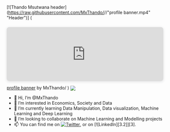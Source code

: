 

<!---
MxThando/MxThando is a ✨ special ✨ repository because its `README.md` (this file) appears on your GitHub profile.
You can click the Preview link to take a look at your changes.
--->

[![Thando Msutwana header](https://raw.githubusercontent.com/MxThando/<OWNER>/<OWNER>/"profile banner.mp4" "Header")]
(
<div style="position: relative; width: 100%; height: 0; padding-top: 25.0000%;
 padding-bottom: 48px; box-shadow: 0 2px 8px 0 rgba(63,69,81,0.16); margin-top: 1.6em; margin-bottom: 0.9em; overflow: hidden;
 border-radius: 8px; will-change: transform;">
  <iframe loading="lazy" style="position: absolute; width: 100%; height: 100%; top: 0; left: 0; border: none; padding: 0;margin: 0;"
    src="https:&#x2F;&#x2F;www.canva.com&#x2F;design&#x2F;DAEnX4YQgFg&#x2F;watch?embed">
  </iframe>
</div>
<a href="https:&#x2F;&#x2F;www.canva.com&#x2F;design&#x2F;DAEnX4YQgFg&#x2F;watch?utm_content=DAEnX4YQgFg&amp;utm_campaign=designshare&amp;utm_medium=embeds&amp;utm_source=link" target="_blank" rel="noopener">profile banner</a> by MxThando/
)


<img align="center" src="https://github-readme-stats.vercel.app/api/<CARD_TYPE>/?username=<USERNAME>&theme=<THEME_NAME>" />


<!-- Actual text -->

- 👋 Hi, I’m @MxThando
- 👀 I’m interested in Economics, Society and Data
- 🌱 I’m currently learning Data Manipulation, Data visualization, Machine Learning and Deep Learning
- 💞️ I’m looking to collaborate on Machine Learning and Modelling projects
- 📫 You can find me on [![Twitter][1.2]][1], or on [![LinkedIn][3.2]][3].

<!-- Icons -->

[1.2]: http://i.imgur.com/wWzX9uB.png (twitter icon without padding)
[2.2]: https://raw.githubusercontent.com/MartinHeinz/MartinHeinz/master/linkedin-3-16.png (LinkedIn icon without padding)

<!-- Links to your social media accounts -->

[1]: https://twitter.com/MxThando
[2]: https://www.linkedin.com/in/tmsutwana/
